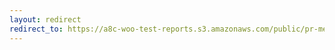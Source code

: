 ```yaml
---
layout: redirect
redirect_to: https://a8c-woo-test-reports.s3.amazonaws.com/public/pr-merge/43293/api/index.html
---
```

